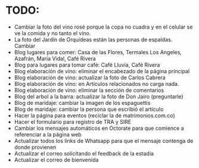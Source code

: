 # TODO:
- Cambiar la foto del vino rosé porque la copa no cuadra y en el celular se ve la comida y no tanto el vino.
- La foto del Jardín de Orquídeas están las personas de espaldas. Cambiar
- Blog lugares para comer: Casa de las Flores, Termales Los Angeles, Azafrán, María Vidal, Café Rivera
- Blog para lugares para tomar café: Café Lluvia, Café Rivera
- Blog elaboración de vino: eliminar el encabezado de la página principal
- Blog elaboración de vino: actualizar la foto de Carlos Cabrera
- Blog elaboración de vino: en Artículos relacionados no carga nada.
- Blog elaboración de vino: eliminar la sección de comentarios
- Blog del arbol a la barra: actualizar la foto de Don Jairo (preguntarle)
- Blog de maridaje: cambiar la imagen de los espaguettis
- Blog de maridaje: cambiar la persona que escribió el artículo
- Hacer la página para eventos (reciclar la de matrimonios.com.co)
- Hacer el formulario para registro de TRA y SIRE
- Cambiar los mensajes automáticos en Octorate para que comience a referenciar a la página web
- Actualizar todos los links de Whatsapp para que el mensaje contenga de donde provienen
- Actualizar el correo solicitando el feedback de la estadía
- Actualizar el correo de bienvenida